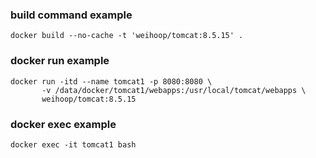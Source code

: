 ### build command example

```
docker build --no-cache -t 'weihoop/tomcat:8.5.15' .
```

### docker run example

```
docker run -itd --name tomcat1 -p 8080:8080 \
       -v /data/docker/tomcat1/webapps:/usr/local/tomcat/webapps \
       weihoop/tomcat:8.5.15
```

### docker exec example

```
docker exec -it tomcat1 bash
```
